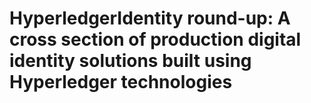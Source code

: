# HyperledgerIdentity round-up: A cross section of production digital identity solutions built using Hyperledger technologies
